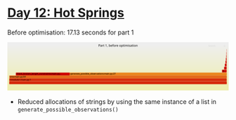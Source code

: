 # [Day 12: Hot Springs](https://adventofcode.com/2023/day/12)

Before optimisation: 17.13 seconds for part 1

![Part 1 before optimisation](p1before.svg)

* Reduced allocations of strings by using the same instance of a list in `generate_possible_observations()`